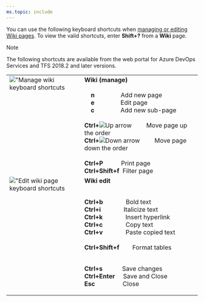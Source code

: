 ```yaml
---
ms.topic: include
---
```



<a id="wiki-shortcuts"></a>

You can use the following keyboard shortcuts when [managing or editing Wiki pages](/azure/devops/project/wiki/add-edit-wiki). To view the valid shortcuts, enter **Shift+?** from a **Wiki** page. 

> [!NOTE]  
> The following shortcuts are available from the web portal for Azure DevOps Services and TFS 2018.2 and later versions.  

<table width="70%">
<tbody valign="top">
<tr>
<td><img src="/azure/devops/includes/keyboard-shortcuts/media/wiki-manage.png" alt="&quot;Manage wiki keyboard shortcuts"/></td>
<td>
<strong>Wiki (manage)</strong><br/><br/>
&nbsp;&nbsp;&nbsp;&nbsp;<strong>n</strong>&nbsp;&nbsp;&nbsp;&nbsp;&nbsp;&nbsp;&nbsp;&nbsp;&nbsp;&nbsp;&nbsp;&nbsp;&nbsp;&nbsp;&nbsp;&nbsp;Add new page<br/>
&nbsp;&nbsp;&nbsp;&nbsp;<strong>e</strong>&nbsp;&nbsp;&nbsp;&nbsp;&nbsp;&nbsp;&nbsp;&nbsp;&nbsp;&nbsp;&nbsp;&nbsp;&nbsp;&nbsp;&nbsp;&nbsp;Edit page<br/>
&nbsp;&nbsp;&nbsp;&nbsp;<strong>c</strong>&nbsp;&nbsp;&nbsp;&nbsp;&nbsp;&nbsp;&nbsp;&nbsp;&nbsp;&nbsp;&nbsp;&nbsp;&nbsp;&nbsp;&nbsp;&nbsp;Add new sub-page<br/><br/>
<strong>Ctrl+</strong><img src="/azure/devops/boards/media/icons/Arrow_Up.png" alt="Up arrow"/>&nbsp;&nbsp;&nbsp;&nbsp;&nbsp;&nbsp;&nbsp;&nbsp;&nbsp;Move page up the order<br/>
<strong>Ctrl+</strong><img src="/azure/devops/boards/media/icons/Arrow_Down.png" alt="Down arrow"/>&nbsp;&nbsp;&nbsp;&nbsp;&nbsp;&nbsp;&nbsp;&nbsp;&nbsp;Move page down the order<br/><br/>
<strong>Ctrl+P</strong>&nbsp;&nbsp;&nbsp;&nbsp;&nbsp;&nbsp;&nbsp;&nbsp;&nbsp;&nbsp;&nbsp;Print page<br/>
<strong>Ctrl+Shift+f</strong>&nbsp;&nbsp;Filter page<br/>
</td>
</tr>
<tr>
<td><img src="/azure/devops/includes/keyboard-shortcuts/media/wiki-edit.png" alt="&quot;Edit wiki page keyboard shortcuts"/></td>
<td>
<strong>Wiki edit</strong><br/><br/>

**Ctrl+b**&nbsp;&nbsp;&nbsp;&nbsp;&nbsp;&nbsp;&nbsp;&nbsp;&nbsp;&nbsp;&nbsp;&nbsp;&nbsp;&nbsp;Bold text<br/>
**Ctrl+i**&nbsp;&nbsp;&nbsp;&nbsp;&nbsp;&nbsp;&nbsp;&nbsp;&nbsp;&nbsp;&nbsp;&nbsp;&nbsp;&nbsp;Italicize text<br/>
**Ctrl+k**&nbsp;&nbsp;&nbsp;&nbsp;&nbsp;&nbsp;&nbsp;&nbsp;&nbsp;&nbsp;&nbsp;&nbsp;&nbsp;&nbsp;Insert hyperlink<br/>
**Ctrl+c**&nbsp;&nbsp;&nbsp;&nbsp;&nbsp;&nbsp;&nbsp;&nbsp;&nbsp;&nbsp;&nbsp;&nbsp;&nbsp;&nbsp;Copy text<br/>
**Ctrl+v**&nbsp;&nbsp;&nbsp;&nbsp;&nbsp;&nbsp;&nbsp;&nbsp;&nbsp;&nbsp;&nbsp;&nbsp;&nbsp;&nbsp;Paste copied text<br/><br/>
**Ctrl+Shift+f**&nbsp;&nbsp;&nbsp;&nbsp;&nbsp;&nbsp;&nbsp;&nbsp;Format tables<br/><br/>

**Ctrl+s**&nbsp;&nbsp;&nbsp;&nbsp;&nbsp;&nbsp;&nbsp;&nbsp;&nbsp;&nbsp;&nbsp;&nbsp;Save changes<br/>
**Ctrl+Enter**&nbsp;&nbsp;&nbsp;&nbsp;&nbsp;Save and Close<br/>
**Esc**&nbsp;&nbsp;&nbsp;&nbsp;&nbsp;&nbsp;&nbsp;&nbsp;&nbsp;&nbsp;&nbsp;&nbsp;&nbsp;&nbsp;&nbsp;&nbsp;&nbsp;Close
</td>
</tr>
</tbody>
</table>
